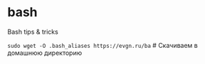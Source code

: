 # bash
Bash tips &amp; tricks

`sudo wget -O .bash_aliases https://evgn.ru/ba` # Скачиваем в домашнюю директорию
